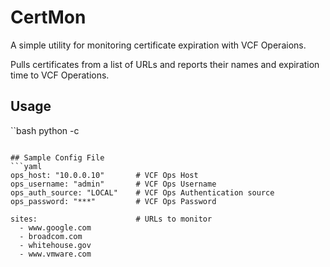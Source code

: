 # CertMon
A simple utility for monitoring certificate expiration with VCF Operaions. 

Pulls certificates from a list of URLs and reports their names and expiration time to VCF Operations.

## Usage
``bash
python -c <configfile>
```

## Sample Config File
```yaml
ops_host: "10.0.0.10"       # VCF Ops Host
ops_username: "admin"       # VCF Ops Username
ops_auth_source: "LOCAL"    # VCF Ops Authentication source
ops_password: "***"         # VCF Ops Password

sites:                      # URLs to monitor
  - www.google.com
  - broadcom.com
  - whitehouse.gov
  - www.vmware.com
```